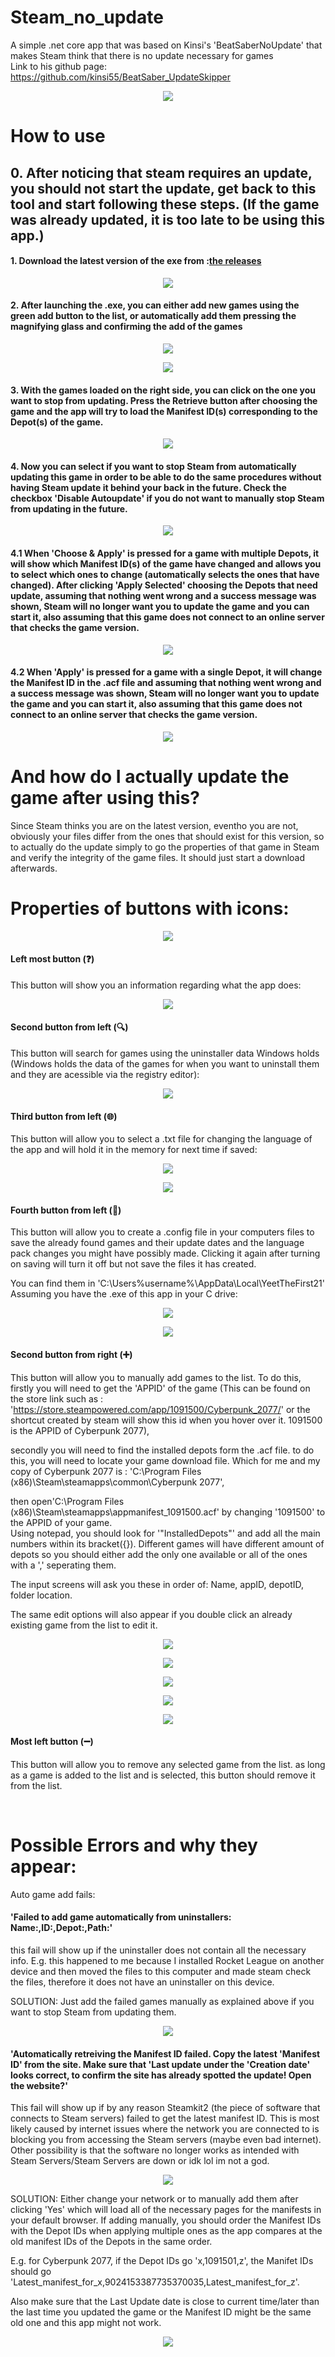 # Steam_no_update

A simple .net core app that was based on Kinsi's 'BeatSaberNoUpdate' that makes Steam think that there is no update necessary for games <br />
Link to his github page:
https://github.com/kinsi55/BeatSaber_UpdateSkipper <br />

<p align="center">
  <img src="tutorial_Images\Ver 1.0.0.0 Main Screen.png">
</p>

# How to use

## 0. After noticing that steam requires an update, you should not start the update, get back to this tool and start following these steps. (If the game was already updated, it is too late to be using this app.)

#### 1. Download the latest version of the exe from :[the releases](https://github.com/YeetTheFirst21/Steam_No_Update/releases)

<p align="center">
  <img src="tutorial_Images\Tutorial01.png">
</p>

#### 2. After launching the .exe, you can either add new games using the green add button to the list, or automatically add them pressing the magnifying glass and confirming the add of the games

<p align="center">
  <img src="tutorial_Images\Tutorial02.png">
</p>

<p align="center">
  <img src="tutorial_Images\Tutorial03.png">
</p>

#### 3. With the games loaded on the right side, you can click on the one you want to stop from updating. Press the Retrieve button after choosing the game and the app will try to load the Manifest ID(s) corresponding to the Depot(s) of the game.

<p align="center">
  <img src="tutorial_Images\Tutorial04.png">
</p>

#### 4. Now you can select if you want to stop Steam from automatically updating this game in order to be able to do the same procedures without having Steam update it behind your back in the future. Check the checkbox 'Disable Autoupdate' if you do not want to manually stop Steam from updating in the future.

<p align="center">
  <img src="tutorial_Images\Tutorial05.png">
</p>

#### 4.1  When 'Choose & Apply'  is pressed for a game with multiple Depots, it will show which Manifest ID(s) of the game have changed and allows you to select which ones to change (automatically selects the ones that have changed). After clicking 'Apply Selected' choosing the Depots that need update, assuming that nothing went wrong and a success message was shown, Steam will no longer want you to update the game and you can start it, also assuming that this game does not connect to an online server that checks the game version.

<p align="center">
  <img src="tutorial_Images\Tutorial05_1.png">
</p>

#### 4.2 When 'Apply'  is pressed for a game with a single Depot, it will change the Manifest ID in the .acf file and assuming that nothing went wrong and a success message was shown, Steam will no longer want you to update the game and you can start it, also assuming that this game does not connect to an online server that checks the game version.

<p align="center">
  <img src="tutorial_Images\Tutorial05_2.png">
</p>

# And how do I actually update the game after using this?

Since Steam thinks you are on the latest version, eventho you are not, obviously your files differ from the ones that should exist for this version, so to actually do the update simply to go the properties of that game in Steam and verify the integrity of the game files. It should just start a download afterwards.

# Properties of buttons with icons:

<p align="center">
  <img src="tutorial_Images\Tutorial06.png">
</p>

#### Left most button (❓)<br />

This button will show you an information regarding what the app does:

<p align="center">
  <img src="tutorial_Images\Tutorial07.png">
</p>

#### Second button from left (🔍)<br />

This button will search for games using the uninstaller data Windows holds (Windows holds the data of the games for when you want to uninstall them and they are acessible via the registry editor):

<p align="center">
  <img src="tutorial_Images\Tutorial08.png">
</p>

#### Third button from left (🌐)<br />

This button will allow you to select a .txt file for changing the language of the app and will hold it in the memory for next time if saved:

<p align="center">
  <img src="tutorial_Images\Tutorial09_1.png">
</p>
<p align="center">
  <img src="tutorial_Images\Tutorial09_2.png">
</p>

#### Fourth button from left (💾)<br />

This button will allow you to create a .config file in your computers files to save the already found games and their update dates and the language pack changes you might have possibly made. Clicking it again after turning on saving will turn it off but not save the files it has created.<br />

You can find them in 'C:\Users\%username%\AppData\Local\YeetTheFirst21' Assuming you have the .exe of this app in your C drive:

<p align="center">
  <img src="tutorial_Images\Tutorial10_1.png">
</p>

<p align="center">
  <img src="tutorial_Images\Tutorial10_2.png">
</p>

#### Second button from right (➕)<br />

This button will allow you to manually add games to the list. To do this, firstly you will need to get the 'APPID' of the game (This can be found on the store link such as : <br />
'https://store.steampowered.com/app/1091500/Cyberpunk_2077/' or the shortcut created by steam will show this id when you hover over it. 1091500 is the APPID of Cyberpunk 2077),<br />

secondly you will need to find the installed depots form the .acf file. to do this, you will need to  locate your game download file. Which for me and my copy of Cyberpunk 2077 is : 'C:\Program Files (x86)\Steam\steamapps\common\Cyberpunk 2077',<br />

then open'C:\Program Files (x86)\Steam\steamapps\appmanifest_1091500.acf' by changing '1091500' to the APPID of your game.<br />
Using notepad, you should look for '"InstalledDepots"' and add all the main numbers within its bracket({}). Different games will have different amount of depots so you should either add the only one available or all of the ones with a ',' seperating them.<br />

The input screens will ask you these in order of: Name, appID, depotID, folder location.<br />

The same edit options will also appear if you double click an already existing game from the list to edit it.

<p align="center">
  <img src="tutorial_Images\Tutorial11_1.png">
</p>

<p align="center">
  <img src="tutorial_Images\Tutorial11_2.png">
</p>
<p align="center">
  <img src="tutorial_Images\Tutorial11_2_acfFile.png">
</p>
<p align="center">
  <img src="tutorial_Images\Tutorial11_3.png">
</p>
<p align="center">
  <img src="tutorial_Images\Tutorial11_4.png">
</p>

#### Most left button (➖)<br />

This button will allow you to remove any selected game from the list. as long as a game is added to the list and is selected, this button should remove it from the list.

<br />

# Possible Errors and why they appear:

Auto game add fails: <br />

#### 'Failed to add game automatically from uninstallers: Name:,ID:,Depot:,Path:'<br />

this fail will show up if the uninstaller does not contain all the necessary info. E.g. this happened to me because I installed Rocket League on another device and then moved the files to this computer and made steam check the files, therefore it does not have an uninstaller on this device. <br />

SOLUTION: Just add the failed games manually as explained above if you want to stop Steam from updating them.

<p align="center">
  <img src="tutorial_Images\Tutorial12_gameAdd.png">
</p>

#### 'Automatically retreiving the Manifest ID failed. Copy the latest 'Manifest ID' from the site. Make sure that 'Last update under the 'Creation date' looks correct, to confirm the site has already spotted the update! Open the website?'<br />

This fail will show up if by any reason Steamkit2 (the piece of software that connects to Steam servers) failed to get the latest manifest ID. This is most likely caused by internet issues where the network you are connected to is blocking you from accessing the Steam servers (maybe even bad internet). Other possibility is that the software no longer works as intended with Steam Servers/Steam Servers are down or idk lol im not a god.

<p align="center">
  <img src="tutorial_Images\Tutorial13_Manifest_retrieve_fail.png">
</p>

SOLUTION: Either change your network or to manually add them after clicking 'Yes' which will load all of the necessary pages for the manifests in your default browser. If adding manually, you should order the Manifest IDs with the Depot IDs when applying multiple ones as the app compares at the old manifest IDs of the Depots in the same order.<br />

E.g. for Cyberpunk 2077, if the Depot IDs go 'x,1091501,z', the Manifet IDs should go 'Latest_manifest_for_x,9024153387735370035,Latest_manifest_for_z'.<br />

 Also make sure that the Last Update date is close to current time/later than the last time you updated the game or the Manifest ID might be the same old one and this app might not work.

<p align="center">
  <img src="tutorial_Images\Tutorial13_Manifestt_Online.png">
</p>
